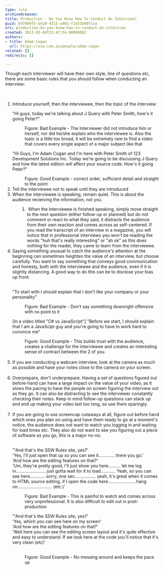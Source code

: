 ```yaml
---
type: rule
archivedreason: 
title: Production - Do You Know How To Conduct An Interview?
guid: b47009f5-bd18-4315-a401-f1d31b90f1ca
uri: production-do-you-know-how-to-conduct-an-interview
created: 2013-03-04T23:47:54.0000000Z
authors:
- title: Adam Cogan
  url: https://ssw.com.au/people/adam-cogan
related: []
redirects: []

---
```



Though each interviewer will have their own style, line of questions etc, there are some basic rules that you should follow when conducting an interview&#58;<br>
<br><excerpt class='endintro'></excerpt><br>
<ol><li>Introduce yourself, then the interviewee, then the topic of the interview&#58; 
      <br> 
      <p class="ssw15-rteElement-GreyBox">&quot;Hi guys, today we're talking about J Query with Peter Smith, how's it going Peter?&quot;</p><dd class="ssw15-rteElement-FigureBad">Figure&#58; Bad Example - The Interviewer did not introduce&#160;him or herself, nor did he/she explain who the interviewee is.&#160;Also the topic is a little too broad, it will be extremely rare to find a video that covers every single aspect of a major subject like that<br></dd><p class="ssw15-rteElement-GreyBox">&quot;Hi Guys, I'm Adam Cogan and I'm here with Peter Smith of 123 Development Solutions Inc. Today we're going to be discussing J Query and how the latest edition will&#160;affect your source code. How's it going Peter?&quot;<br></p><dd class="ssw15-rteElement-FigureGood"> Figure&#58; Good Example - correct order, sufficient detail and straight to the point<br></dd></li><li>Tell the interviewee not to speak until they are introduced<br></li><li>When the interviewee is speaking, remain quiet. This is about the audience recieiving the information, not you.<br> 
      <ol type="a"><ol><li>​​&#160;​When the interviewee is finished speaking, simply m​​ove straight to the next question (either follow-up or planned) but do not comment or react to what they said, it distracts the audience from their own reaction&#160;and comes across as self-centered. If you read the transcript of an interview in a magazine, you will notice that in professional interviews you won't be reading the words &quot;huh that's really interesting&quot; or &quot;ah ok&quot; as this does nothing for the reader, they came to learn from the interviewee.</li></ol></ol></li><li>Saying something unusual to catch the audience's attention at the beginning can sometimes heighten the value of an interview, but choose carefully. You want to say something that conveys good communication and honesty, both with the&#160;interviewee&#160;and the&#160;audience, even if it is slightly distancing. A good way to do this can be to disclose your bias up front&#58;​<br>​ 
      <p class="ssw15-rteElement-GreyBox">&quot;To start with I should explain that I don't like your company or your personality&quot;<br></p><dd class="ssw15-rteElement-FigureBad">Figure&#58; Bad Example - Don't say something downright offensive with no point to it<br></dd><p class="ssw15-rteElement-GreyBox">[In a video titled&#160;&quot;C# vs JavaScript&quot;]&#160;&quot;Before we start, I should explain that I am a JavaScipt guy and you're going to have to work hard to convince me&quot;<br></p><dd class="ssw15-rteElement-FigureGood">Figure&#58; Good Example - This builds trust with the audience, creates a challenge for the interviewee and creates an interesting sense of contract between the 2 of you.<br></dd><br>
   </li><li>If you are conducting a webcam interview, look at the camera as much as possible and have your notes close to the camera on your screen.<br><br></li><li>​Overprepare, don't underprepare. Having a set of questions figured out before-hand can have a large impact on the value of your video, as it slows the pacing to have the people on screen figuring the interview out as they go.&#160;It can also be distracting to see the interviewer constantly checking their notes. Keep in mind follow-up questions can stack up and end up making your video last too long, so use them sparingly.​<br>​<br></li><li>​If you are going to use screencap cutaways at all, figure out before hand which ones you plan on using and have them ready to go at a moment's notice, the audience does&#160;not want to watch you logging in and waiting for load times etc. They also do not want to see you figuring out a piece of software as you go, this is a major&#160;no-no.<br><br></li><p class="ssw15-rteElement-GreyBox">​​​&quot;'And that's the SSW Rules site, yes?'<br>'Yes, I'll just open that up so you can see it............. there you go.'<br>'And how are the editing features on that?'<br>'Um, they're pretty good, I'll just show you here.......... let me log in........................ just gotta wait for it to load............ Yeah, so you can see here............ sorry, one sec................. yeah, it's great when it comes to HTML source&#160;editing, if I open the code here.......................hang on............................&#160;(etc.)'<br></p><dd class="ssw15-rteElement-FigureBad">​Figure&#58; Bad Example - This is painful to watch and comes across very unprofessional. It is also difficult to edit out in post-production​​​<br></dd><p class="ssw15-rteElement-GreyBox">​&quot;'And that's the SSW Rules site, yes?'<br>'Yes, which you can see here on my screen'<br>'And how&#160;are&#160;the editing features on that?'​<br>​'Well here you can see the editing screen layout and it's quite effective and easy to understand. If we look here at the code you'll notice that it's very clean (etc)'<br>​​<br></p><dd class="ssw15-rteElement-FigureGood">​​Figure&#58; Good Example - No messing around and keeps the pace up​<br></dd></ol>


